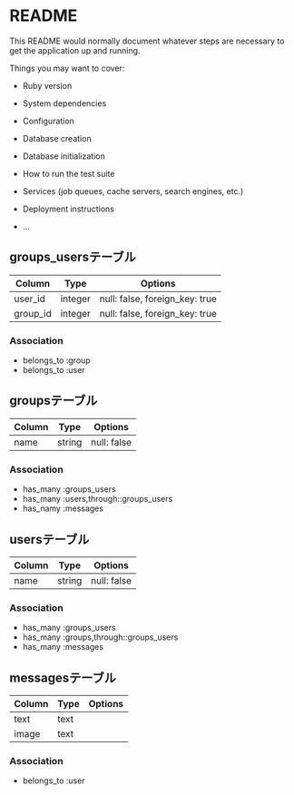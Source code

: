 # README

This README would normally document whatever steps are necessary to get the
application up and running.

Things you may want to cover:

* Ruby version

* System dependencies

* Configuration

* Database creation

* Database initialization

* How to run the test suite

* Services (job queues, cache servers, search engines, etc.)

* Deployment instructions

* ...
## groups_usersテーブル

|Column  |Type   |Options|
|--------|-------|-------|
|user_id |integer|null: false, foreign_key: true|
|group_id|integer|null: false, foreign_key: true|

### Association
- belongs_to :group
- belongs_to :user

## groupsテーブル

|Column|Type  |Options|
|------|------|-------|
|name  |string|null: false|

### Association
- has_many :groups_users
- has_many :users,through::groups_users
- has_namy :messages

## usersテーブル

|Column|Type  |Options|
|------|------|-------|
|name  |string|null: false|

### Association
- has_many :groups_users
- has_many :groups,through::groups_users
- has_many :messages

## messagesテーブル

|Column|Type|Options|
|------|----|-------|
|text  |text|       |
|image |text|       | 

### Association
- belongs_to :user
